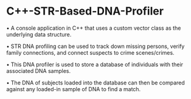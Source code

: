 # C++-STR-Based-DNA-Profiler


•	A console application in C++ that uses a custom vector class as the underlying data structure.

•	STR DNA profiling can be used to track down missing persons, verify family connections, and connect suspects to crime scenes/crimes.

•	This DNA profiler is used to store a database of individuals with their associated DNA samples. 

•	The DNA of subjects loaded into the database can then be compared against any loaded-in sample of DNA to find a match. 


